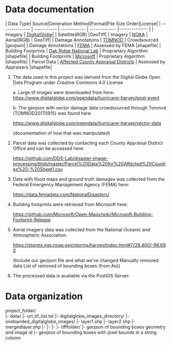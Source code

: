 # Data documentation

| Data Type| Source|Generation Method|Format|File Size Order|License|
| -------------- | ----------- | ------------ | ------------- |-------------- |
| Imagery             | [DigitalGlobe](https://www.digitalglobe.com/opendata/hurricane-harvey/post-event)|               | Satellite(RGB)    |GeoTiff| 
| Imagery             | [NOAA](https://storms.ngs.noaa.gov/storms/harvey/index.html#7/28.400/-96.690)                       | Aerial(RGB)    | GeoTiff|
| Damage Annotations  | [TOMNOD](https://www.digitalglobe.com/opendata/hurricane-harvey/vector-data)                     | Crowdsourced   |geojson|
| Damage Annotations  | [FEMA](https://data.femadata.com/NationalDisasters/)                       | Assessed by FEMA              |shapefile|
| Building Footprints | [Oak Ridge National Lab](https://data.femadata.com/NationalDisasters/)     | Proprietary Algorithm |shapefile|
| Building Footprints | [Microsoft](https://github.com/Microsoft/Open-Maps/wiki/Microsoft-Building-Footprint-Release)                  | Proprietary Algorithm |shapefile|
| Parcel Data         | [Affected County Appraisal Districts](https://github.com/DDS-Lab/disaster-image-processing/blob/master/Parcel%20Data%20for%20Affected%20Counties%20-%20Sheet1.csv) | Assessed by Appraisers |shapefile|

1. The data used in this project was derived from the Digital Globe Open Data Program under Creative Commons 4.0 License

    a. Large tif images were downloaded from here:  https://www.digitalglobe.com/opendata/hurricane-harvey/post-event

    b. The geojson with vector damage data crowdsourced through Tomnod (TOMNOD20170915) was found here: 

      https://www.digitalglobe.com/opendata/hurricane-harvey/vector-data

      (documentation of how that was manipulated)

2. Parcel data was collected by contacting each County Appraisal District Office and can be accessed here: 

      https://github.com/DDS-Lab/disaster-image-processing/blob/master/Parcel%20Data%20for%20Affected%20Counties%20-%20Sheet1.csv

3. Data with flood maps and ground truth damages was collected from the Federal Emergency Management Agency (FEMA) here:  

      https://data.femadata.com/NationalDisasters/

4. Building footprints were retrieved from Microsoft here:  

      https://github.com/Microsoft/Open-Maps/wiki/Microsoft-Building-Footprint-Release

5. Aerial imagery data was collected from the National Oceanic and Atmospheric Association:  

      https://storms.ngs.noaa.gov/storms/harvey/index.html#7/28.400/-96.690

      (Include our geojson file and what we’ve changed
        Manually removed data
        List of removed of bounding boxes (from An))

6. The processed data is available via the PostGIS Server:  

# Data organization

project_folder/    
      |- data/
         |- url_tif_list.txt
         |- digitalglobe_images_directory/
         |- onebanded_digitalglobe_images/
         |- layer1.shp
         |- layer2.shp
         |- mergedlayer.shp
         |-
         |-
         |-
         |- tifffolder/
         |- geojson of bounding boxes geometry and image id
         |- geojson of bounding boxes with pixel bounds in a string column
